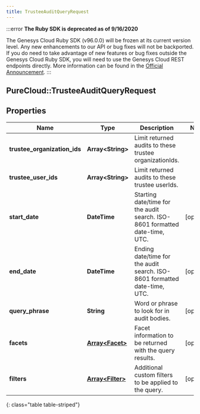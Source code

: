 ```yaml
---
title: TrusteeAuditQueryRequest
---
```


:::error
**The Ruby SDK is deprecated as of 9/16/2020**

The Genesys Cloud Ruby SDK (v96.0.0) will be frozen at its current version level. Any new enhancements to our API or bug fixes will not be backported. If you do need to take advantage of new features or bug fixes outside the Genesys Cloud Ruby SDK, you will need to use the Genesys Cloud REST endpoints directly. More information can be found in the [Official Announcement](https://developer.mypurecloud.com/forum/t/announcement-genesys-cloud-ruby-sdk-end-of-life/8850).
:::


## PureCloud::TrusteeAuditQueryRequest

## Properties

|Name | Type | Description | Notes|
|------------ | ------------- | ------------- | -------------|
| **trustee_organization_ids** | **Array&lt;String&gt;** | Limit returned audits to these trustee organizationIds. | |
| **trustee_user_ids** | **Array&lt;String&gt;** | Limit returned audits to these trustee userIds. | |
| **start_date** | **DateTime** | Starting date/time for the audit search. ISO-8601 formatted date-time, UTC. | [optional] |
| **end_date** | **DateTime** | Ending date/time for the audit search. ISO-8601 formatted date-time, UTC. | [optional] |
| **query_phrase** | **String** | Word or phrase to look for in audit bodies. | [optional] |
| **facets** | [**Array&lt;Facet&gt;**](Facet.html) | Facet information to be returned with the query results. | [optional] |
| **filters** | [**Array&lt;Filter&gt;**](Filter.html) | Additional custom filters to be applied to the query. | [optional] |
{: class="table table-striped"}


